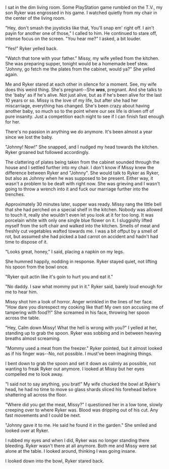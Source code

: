 I sat in the dim living room. Some PlayStation game rumbled on the T.V., my son Ryker was engrossed in his game. I watched quietly from my chair in the center of the living room. 

"Hey, don't smash the joysticks like that, You'll snap em' right off. I ain't payin for another one of those," I called to him. He continued to stare off, intense focus on the screen. "You hear me?" I asked, a bit louder. 

"Yes!" Ryker yelled back. 

"Watch that tone with your father." Missy, my wife yelled from the kitchen. She was preparing supper, tonight would be a homemade beef stew. "Johnny, go fetch me the plates from the cabinet, would ya?" She yelled again.

Me and Ryker stared at each other in silence for a moment. See, my wife does this weird thing. She's pregnant--She ***was***, pregnant. And she talks to the 'baby' as if he's alive. Not just alive, but as if he's been alive for the last 10 years or so. Missy is the love of my life, but after she had her miscarriage, everything has changed. She's been crazy about having another baby, so much so to the point where our sex life is driven off of pure insanity. Just a competition each night to see if I can finish fast enough for her. 

There's no passion in anything we do anymore. It's been almost a year since we lost the baby. 

"Johnny! Now!" She snapped, and I nudged my head towards the kitchen. Ryker groaned but followed accordingly. 

The clattering of plates being taken from the cabinet sounded through the house and I settled further into my chair. I don't know if Missy knew the difference between Ryker and "Johnny". She would talk to Ryker as Ryker, but also as Johnny when he was supposed to be present. Either way, it wasn't a problem to be dealt with right now. She was grieving and I wasn't going to throw a wrench into it and fuck our marriage further into the trenches. 

Approximately 30 minutes later, supper was ready. Missy rang the little bell that she had perched on a special shelf in the kitchen. Nobody was allowed to touch it, really she wouldn't even let you look at it for too long. It was porcelain white with only one single blue flower on it. I sluggishly lifted myself from the soft chair and walked into the kitchen. Smells of meat and freshly cut vegetables wafted towards me. I was a bit offput by a smell of rot, but assumed she had picked a bad carrot on accident and hadn't had time to dispose of it. 

"Looks great, honey," I said, placing a napkin on my legs. 

She hummed happily, nodding in response. Ryker stayed quiet, not lifting his spoon from the bowl once. 

"Ryker quit actin like it's goin to hurt you and eat it." 

"No daddy. I saw what mommy put in it." Ryker said, barely loud enough for me to hear him. 

Missy shot him a look of horror. Anger wrinkled in the lines of her face. "How dare you disrespect my cooking like that! My own son accusing me of tampering with food?!" She screamed in his face, throwing her spoon across the table. 

"Hey, Calm down Missy! What the hell is wrong with you?" I yelled at her, standing up to grab the spoon. Ryker was sobbing and in between heaving breaths almost screaming. 

"Mommy used a meat from the freezer." Ryker pointed, but it almost looked as if his finger was--No, not possible. I must've been imagining things. 

I bent down to grab the spoon and set it down as calmly as possible, not wanting to freak Ryker out anymore. I looked at Missy but her eyes compelled me to look away. 

"I said not to say anything, you brat!" My wife chucked the bowl at Ryker's head, he had no time to move so glass shards sliced his forehead before shattering all across the floor. 

"Where did you get the meat, Missy?" I questioned her in a low tone, slowly creeping over to where Ryker was. Blood was dripping out of his cut. Any fast movements and I could be next. 

"Johnny gave it to me. He said he found it in the garden." She smiled and looked over at Ryker. 

I rubbed my eyes and when I did, Ryker was no longer standing there bleeding. Ryker wasn't there at all anymore. Both me and Missy were sat alone at the table. I looked around, thinking I was going insane. 

I looked down into the bowl, Ryker stared back.